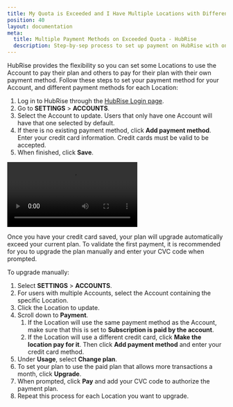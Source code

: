 ```yaml
---
title: My Quota is Exceeded and I Have Multiple Locations with Different Payment Methods. How do I Pay?
position: 40
layout: documentation
meta:
  title: Multiple Payment Methods on Exceeded Quota - HubRise
  description: Step-by-sep process to set up payment on HubRise with one payment method for each of the locations once the free plan quota is exceeded.
---
```


HubRise provides the flexibility so you can set some Locations to use the Account to pay their plan and others to pay for their plan with their own payment method. Follow these steps to set your payment method for your Account, and different payment methods for each Location:

1. Log in to HubRise through the [HubRise Login page](https://manager.hubrise.com/login).
2. Go to **SETTINGS** > **ACCOUNTS**.
3. Select the Account to update. Users that only have one Account will have that one selected by default.
4. If there is no existing payment method, click **Add payment method**. Enter your credit card information. Credit cards must be valid to be accepted.
5. When finished, click **Save**.

<video controls title="Add payment type">
  <source src="../../images/040-en-settings-payment-add-payment-type.webm" type="video/webm"/>
</video>

Once you have your credit card saved, your plan will upgrade automatically exceed your current plan. To validate the first payment, it is recommended for you to upgrade the plan manually and enter your CVC code when prompted.

To upgrade manually:

1. Select **SETTINGS** > **ACCOUNTS**.
2. For users with multiple Accounts, select the Account containing the specific Location.
3. Click the Location to update.
4. Scroll down to **Payment**.
   1. If the Location will use the same payment method as the Account, make sure that this is set to **Subscription is paid by the account**.
   2. If the Location will use a different credit card, click **Make the location pay for it**. Then click **Add payment method** and enter your credit card method.
5. Under **Usage**, select **Change plan**.
6. To set your plan to use the paid plan that allows more transactions a month, click **Upgrade**.
7. When prompted, click **Pay** and add your CVC code to authorize the payment plan.
8. Repeat this process for each Location you want to upgrade.
